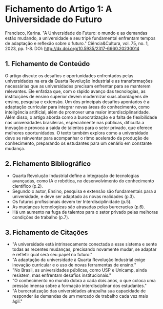 # Fichamento do Artigo 1: A Universidade do Futuro
Francisco, Karina. "A Universidade do Futuro: o mundo e as demandas estão mudando, a universidade e seu tripé fundamental enfrentam tempos de adaptação e reflexão sobre o futuro." Ciência&Cultura, vol. 75, no. 1, 2023, pp. 1-8. DOI: http://dx.doi.org/10.5935/2317-6660.20230014

## 1. Fichamento de Conteúdo

O artigo discute os desafios e oportunidades enfrentados pelas universidades na era da Quarta Revolução Industrial e as transformações necessárias que as universidades precisam enfrentar para se manterem relevantes. Ele enfatiza que, com o rápido avanço das tecnologias, as instituições de ensino superior devem modernizar suas abordagens de ensino, pesquisa e extensão. Um dos principais desafios apontados é a adaptação curricular para integrar novas áreas do conhecimento, como inteligência artificial, além de promover uma maior interdisciplinaridade. Além disso, o artigo aborda como a burocratização e a falta de flexibilidade nas universidades brasileiras, especialmente nas públicas, dificulta a inovação e provoca a saída de talentos para o setor privado, que oferece melhores oportunidades. O texto também explora como a universidade deve se reinventar para acompanhar o ritmo acelerado da produção de conhecimento, preparando os estudantes para um cenário em constante mudança.
## 2. Fichamento Bibliográfico

* Quarta Revolução Industrial define a integração de tecnologias avançadas, como IA e robótica, no desenvolvimento do conhecimento científico (p.2).
* Segundo o autor, Ensino, pesquisa e extensão são fundamentais para a universidade, e deve ser adaptado às novas realidades (p.3).
* Os futuros profissionais devem ter Interdisciplinidade (p.5).
* As mudanças tecnologicas são atrasadas pelas burocracias (p.6).
* Há um aumento na fuga de talentos para o setor privado pelas melhoras condições de trabalho (p.7).

## 3. Fichamento de Citações
* "A universidade está intrinsecamente conectada a esse sistema e sente todas as recentes mudanças, precisando novamente mudar, se adaptar e refletir qual será seu papel no futuro."
* "A adaptação da universidade à Quarta Revolução Industrial exige inovação curricular e o uso de novas ferramentas de ensino."
* "No Brasil, as universidades públicas, como USP e Unicamp, ainda resistem, mas enfrentam desafios institucionais."
* "O conhecimento no mundo dobra a cada dois anos, o que coloca uma pressão imensa sobre a formação interdisciplinar dos estudantes."
* "A burocratização das universidades atrapalha sua capacidade de responder às demandas de um mercado de trabalho cada vez mais ágil."
